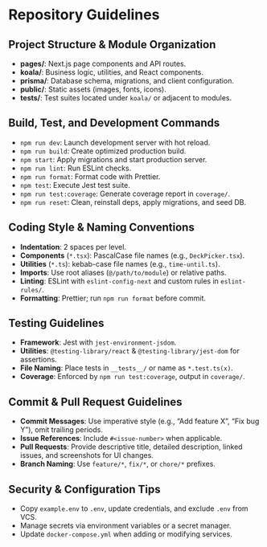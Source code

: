 # Repository Guidelines

## Project Structure & Module Organization
- **pages/**: Next.js page components and API routes.
- **koala/**: Business logic, utilities, and React components.
- **prisma/**: Database schema, migrations, and client configuration.
- **public/**: Static assets (images, fonts, icons).
- **__tests__/**: Test suites located under `koala/` or adjacent to modules.

## Build, Test, and Development Commands
- `npm run dev`: Launch development server with hot reload.
- `npm run build`: Create optimized production build.
- `npm start`: Apply migrations and start production server.
- `npm run lint`: Run ESLint checks.
- `npm run format`: Format code with Prettier.
- `npm test`: Execute Jest test suite.
- `npm run test:coverage`: Generate coverage report in `coverage/`.
- `npm run reset`: Clean, reinstall deps, apply migrations, and seed DB.

## Coding Style & Naming Conventions
- **Indentation**: 2 spaces per level.
- **Components** (`*.tsx`): PascalCase file names (e.g., `DeckPicker.tsx`).
- **Utilities** (`*.ts`): kebab-case file names (e.g., `time-until.ts`).
- **Imports**: Use root aliases (`@/path/to/module`) or relative paths.
- **Linting**: ESLint with `eslint-config-next` and custom rules in `eslint-rules/`.
- **Formatting**: Prettier; run `npm run format` before commit.

## Testing Guidelines
- **Framework**: Jest with `jest-environment-jsdom`.
- **Utilities**: `@testing-library/react` & `@testing-library/jest-dom` for assertions.
- **File Naming**: Place tests in `__tests__/` or name as `*.test.ts(x)`.
- **Coverage**: Enforced by `npm run test:coverage`, output in `coverage/`.

## Commit & Pull Request Guidelines
- **Commit Messages**: Use imperative style (e.g., “Add feature X”, “Fix bug Y”), omit trailing periods.
- **Issue References**: Include `#<issue-number>` when applicable.
- **Pull Requests**: Provide descriptive title, detailed description, linked issues, and screenshots for UI changes.
- **Branch Naming**: Use `feature/*`, `fix/*`, or `chore/*` prefixes.

## Security & Configuration Tips
- Copy `example.env` to `.env`, update credentials, and exclude `.env` from VCS.
- Manage secrets via environment variables or a secret manager.
- Update `docker-compose.yml` when adding or modifying services.
